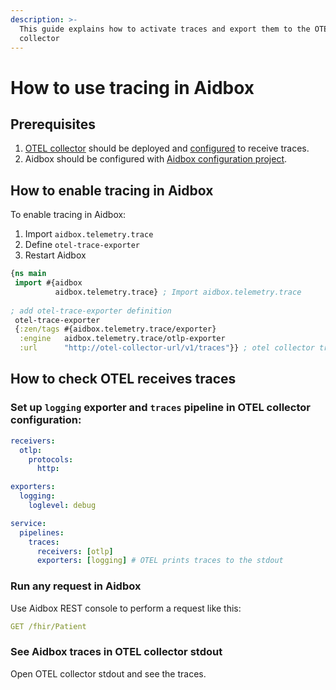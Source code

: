 ```yaml
---
description: >-
  This guide explains how to activate traces and export them to the OTEL
  collector
---
```


# How to use tracing in Aidbox

## Prerequisites&#x20;

1. [OTEL collector](https://opentelemetry.io/docs/collector/) should be deployed and [configured](https://opentelemetry.io/docs/collector/configuration/) to receive traces.
2. Aidbox should be configured with [Aidbox configuration project](../../../aidbox-configuration/aidbox-zen-lang-project/).

## How to enable tracing in Aidbox

To enable tracing in Aidbox:

1. Import `aidbox.telemetry.trace`
2. Define `otel-trace-exporter`
3. Restart Aidbox

```clojure
{ns main
 import #{aidbox
          aidbox.telemetry.trace} ; Import aidbox.telemetry.trace
 
; add otel-trace-exporter definition
 otel-trace-exporter
 {:zen/tags #{aidbox.telemetry.trace/exporter}
  :engine   aidbox.telemetry.trace/otlp-exporter
  :url      "http://otel-collector-url/v1/traces"}} ; otel collector traces endpoint
```

## How to check OTEL receives traces&#x20;

### Set up `logging` exporter and `traces` pipeline in OTEL collector configuration:

```yaml
receivers:
  otlp:
    protocols:
      http:

exporters:
  logging:
    loglevel: debug

service:
  pipelines:
    traces:
      receivers: [otlp]
      exporters: [logging] # OTEL prints traces to the stdout
```

### Run any request in Aidbox

Use Aidbox REST console to perform a request like this:

```yaml
GET /fhir/Patient
```

### See Aidbox traces in OTEL collector stdout

Open OTEL collector stdout and see the traces.
